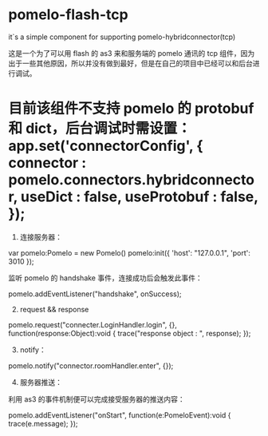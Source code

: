 pomelo-flash-tcp
================

it`s a simple component for supporting pomelo-hybridconnector(tcp)

这是一个为了可以用 flash 的 as3 来和服务端的 pomelo 通讯的 tcp 组件，因为出于一些其他原因，所以并没有做到最好，但是在自己的项目中已经可以和后台进行调试。

目前该组件不支持 pomelo 的 protobuf 和 dict，后台调试时需设置：
  app.set('connectorConfig', {
  	connector : pomelo.connectors.hybridconnector,
		useDict : false,
		useProtobuf : false,
  });
================


1. 连接服务器：

  var pomelo:Pomelo = new Pomelo()
  pomelo:init({ 'host': "127.0.0.1", 'port': 3010 });

监听 pomelo 的 handshake 事件，连接成功后会触发此事件：
  
  pomelo.addEventListener("handshake", onSuccess);

2. request && response
  
  pomelo.request("connecter.LoginHandler.login", {}, function(response:Object):void {
    trace("response object : ", response);
  });

3. notify：
  
  pomelo.notify("connector.roomHandler.enter", {});

4. 服务器推送：

利用 as3 的事件机制便可以完成接受服务器的推送内容：
  
  pomelo.addEventListener("onStart", function(e:PomeloEvent):void {
    trace(e.message);
  });


